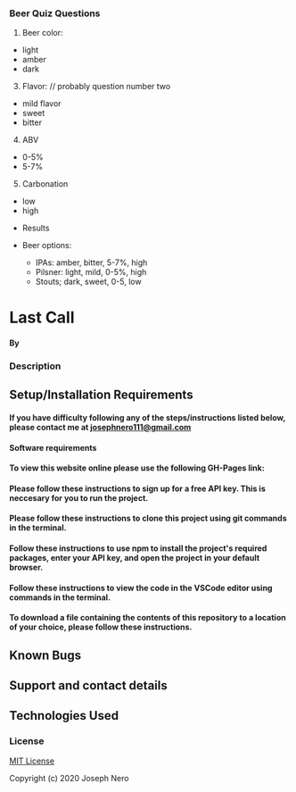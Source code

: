 ### Beer Quiz Questions

1. Beer color:

<!-- - pale, straw, pee color (lightest)
- golden
- amber
- brown
- black (darkest)

or -->

- light
- amber
- dark

<!-- 2. Bitterness:

- not bitter
- bitter -->

3. Flavor: // probably question number two

- mild flavor
  <!-- - white bread -->
- sweet
    <!-- - chocolatey
    - caramel -->
  <!-- - fruity
    - citrus
    - banana
    - berry
    - tropical -->
  <!-- - sour -->
- bitter
  <!-- - piney
  - coffee -->

4. ABV

- 0-5%
- 5-7%
<!-- - 10+% -->

5. Carbonation

- low
- high
<!-- - mild -->

<!-- 6. Gluten free? Do you like beer? // probably first question

- yes i love beer == move on to flavor question
- no, i prefer cider == result should only suggest cider
- yes, but i am gluten intolerant == result should only suggest gluten free beer -->

<!-- 7. What type of beer do you normally drink?

- heineken
- corona
- guinness
- American example: bud, coorslight
- Craft example: ipas, sours
- Belgian/wheatbeer -->

- Results

- Beer options:
  - IPAs: amber, bitter, 5-7%, high
  - Pilsner: light, mild, 0-5%, high
  <!-- - Hefenweizen/wheat beer
  - Pale Ales
  - Brown Ales -->
  - Stouts; dark, sweet, 0-5, low
  <!-- - Amber
  - Sours -->

# Last Call

####

#### By

### Description

## Setup/Installation Requirements

#### If you have difficulty following any of the steps/instructions listed below, please contact me at josephnero111@gmail.com

#### Software requirements

#### To view this website online please use the following GH-Pages link:

#### Please follow these instructions to sign up for a free API key. This is neccesary for you to run the project.

#### Please follow these instructions to clone this project using git commands in the terminal.

#### Follow these instructions to use npm to install the project's required packages, enter your API key, and open the project in your default browser.

#### Follow these instructions to view the code in the VSCode editor using commands in the terminal.

#### To download a file containing the contents of this repository to a location of your choice, please follow these instructions.

## Known Bugs

## Support and contact details

## Technologies Used

### License

[MIT License](https://choosealicense.com/licenses/mit/)

Copyright (c) 2020 Joseph Nero
